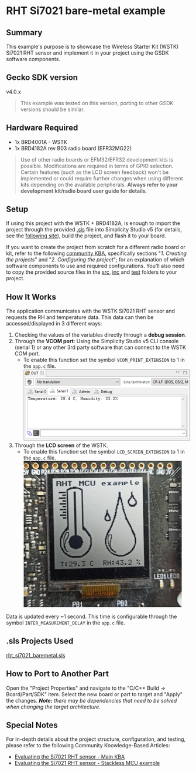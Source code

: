 # RHT Si7021 bare-metal example #

## Summary ##

This example's purpose is to showcase the Wireless Starter Kit (WSTK) Si7021 RHT sensor and implement it in your project using the GSDK software components.

## Gecko SDK version ##

v4.0.x
> This example was tested on this version, porting to other GSDK versions should be similar.

## Hardware Required ##

- 1x BRD4001A - WSTK
- 1x BRD4182A rev B03 radio board (EFR32MG22)

> Use of other radio boards or EFM32/EFR32 development kits is possible. Modifications are required in terms of GPIO selection. Certain features (such as the LCD screen feedback) won't be implemented or could require further changes when using different kits depending on the available peripherals. **Always refer to your development kit/radio board user guide for details**.

## Setup ##

If using this project with the WSTK + BRD4182A, is enough to import the project through the provided [.sls](SimplicityStudio/rht_si7021_baremetal.sls) file into Simplicity Studio v5 (for details, see the [following site][SSV5_IMPORT_LINK]), build the project, and flash it to your board.

If you want to create the project from scratch for a different radio board or kit, refer to the following [community KBA][RHT_SENSOR_MCU_KBA_LINK], specifically  sections "*1. Creating the projects*" and "*2. Configuring the project*"; for an explanation of which software components to use and required configurations. You'll also need to copy the provided source files in the [src](src/), [inc](inc/) and [test](test/) folders to your project.

## How It Works ##

The application communicates with the WSTK Si7021 RHT sensor and requests the RH and temperature data. This data can then be accessed/displayed in 3 different ways:

1. Checking the values of the variables directly through a **debug session**.
2. Through the **VCOM port**: Using the Simplicity Studio v5 CLI console (serial 1) or any other 3rd party software that can connect to the WSTK COM port.
   - To enable this function set the symbol `VCOM_PRINT_EXTENSION` to 1 in the `app.c` file.
   ![Simplicity Studio v5 CLI](doc/studio_cli.png)
3. Through the **LCD screen** of the WSTK.
   - To enable this function set the symbol `LCD_SCREEN_EXTENSION` to 1 in the `app.c` file.
   ![LCD screen feedback](doc/lcd_screen_print.png)

Data is updated every ~1 second. This time is configurable through the symbol `INTER_MEASUREMENT_DELAY` in the `app.c` file.

## .sls Projects Used ##

[rht_si7021_baremetal.sls](SimplicityStudio/rht_si7021_baremetal.sls)

## How to Port to Another Part ##

Open the "Project Properties" and navigate to the "C/C++ Build -> Board/Part/SDK" item. Select the new board or part to target and "Apply" the changes. ***Note:** there may be dependencies that need to be solved when changing the target architecture.*

## Special Notes ##

For in-depth details about the project structure, configuration, and testing, please refer to the following Community Knowledge-Based Articles:

- [Evaluating the Si7021 RHT sensor - Main KBA][RHT_SENSOR_MAIN_KBA_LINK]
- [Evaluating the Si7021 RHT sensor - Stackless MCU example][RHT_SENSOR_MCU_KBA_LINK]

[SSV5_IMPORT_LINK]:https://docs.silabs.com/simplicity-studio-5-users-guide/latest/ss-5-users-guide-about-the-simplicity-ide/import-and-export
[RHT_SENSOR_MAIN_KBA_LINK]:https://community.silabs.com/s/article/Evaluating-the-Si7021-RHT-sensor-Main-KBA?language=en_US
[RHT_SENSOR_MCU_KBA_LINK]:https://community.silabs.com/s/article/Evaluating-the-Si7021-RHT-sensor-Stackless-MCU-example-Part-1?language=en_US
